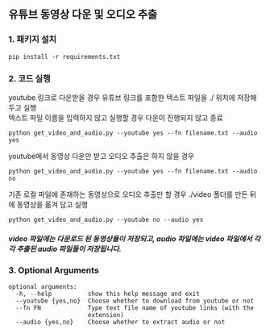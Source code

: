 유튜브 동영상 다운 및 오디오 추출
------
### 1. 패키지 설치
```
pip install -r requirements.txt 
```
### 2. 코드 실행

youtube 링크로 다운받을 경우 유튜브 링크를 포함한 텍스트 파일을 ./ 위치에 저장해두고 실행</br>
텍스트 파일 이름을 입력하지 않고 실행할 경우 다운이 진행되지 않고 종료
```
python get_video_and_audio.py --youtube yes --fn filename.txt --audio yes
```

youtube에서 동영상 다운만 받고 오디오 추출은 하지 않을 경우
```
python get_video_and_audio.py --youtube yes --fn filename.txt --audio no
```

기존 로컬 파일에 존재하는 동영상으로 오디오 추출만 할 경우 ./video 폴더를 만든 뒤에 동영상을 옮겨 담고 실행</br>
```
python get_video_and_audio.py --youtube no --audio yes
```

##### video 파일에는 다운로드 된 동영상들이 저장되고, audio 파일에는 video 파일에서 각각 추출된 audio 파일들이 저장됩니다. 

### 3. Optional Arguments
```
optional arguments:
  -h, --help          show this help message and exit
  --youtube {yes,no}  Choose whether to download from youtube or not
  --fn FN             Type text file name of youtube links (with the
                      extension)
  --audio {yes,no}    Choose whether to extract audio or not

```
